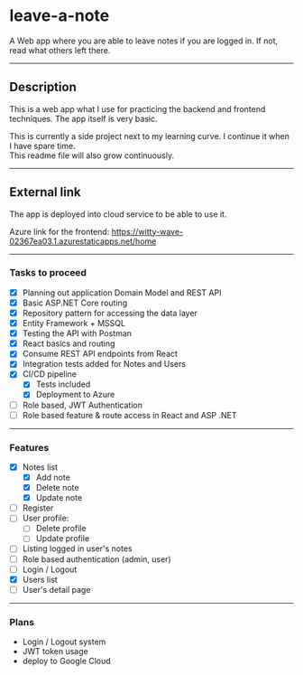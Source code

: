 # leave-a-note
A Web app where you are able to leave notes if you are logged in. If not, read what others left there.

---

## Description

This is a web app what I use for practicing the backend and frontend techniques. The app itself is very basic.  

This is currently a side project next to my learning curve. I continue it when I have spare time.  
This readme file will also grow continuously.

---

## External link

The app is deployed into cloud service to be able to use it.

Azure link for the frontend:
https://witty-wave-02367ea03.1.azurestaticapps.net/home

---

### Tasks to proceed

- [x] Planning out application Domain Model and REST API
- [x] Basic ASP.NET Core routing
- [x] Repository pattern for accessing the data layer
- [x] Entity Framework + MSSQL
- [x] Testing the API with Postman
- [x] React basics and routing
- [x] Consume REST API endpoints from React
- [x] Integration tests added for Notes and Users
- [x] CI/CD pipeline
  - [x] Tests included
  - [x] Deployment to Azure
- [ ] Role based, JWT Authentication
- [ ] Role based feature & route access in React and ASP .NET

---

### Features

- [x] Notes list
  - [x] Add note
  - [x] Delete note
  - [x] Update note
- [ ] Register
- [ ] User profile:
  - [ ] Delete profile
  - [ ] Update profile
- [ ] Listing logged in user's notes
- [ ] Role based authentication (admin, user)
- [ ] Login / Logout
- [x] Users list
- [ ] User's detail page

---

### Plans

- Login / Logout system
- JWT token usage
- deploy to Google Cloud
